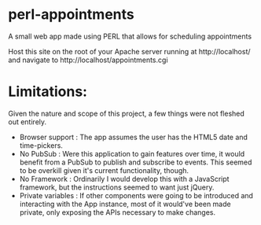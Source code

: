 # perl-appointments
A small web app made using PERL that allows for scheduling appointments


Host this site on the root of your Apache server running at http://localhost/ and navigate to http://localhost/appointments.cgi 

# Limitations:
Given the nature and scope of this project, a few things were not fleshed out entirely.
* Browser support :  The app assumes the user has the HTML5 date and time-pickers.
* No PubSub : Were this application to gain features over time, it would benefit from a PubSub to publish and subscribe to events. This seemed to be overkill given it's current functionality, though. 
* No Framework : Ordinarily I would develop this with a JavaScript framework, but the instructions seemed to want just jQuery. 
* Private variables : If other components were going to be introduced and interacting with the App instance, most of it would've been made private, only exposing the APIs necessary to make changes. 
